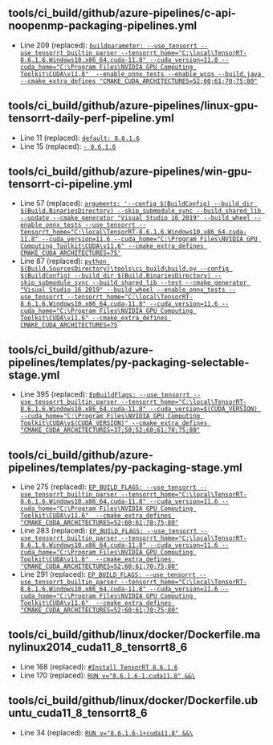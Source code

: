 ## tools/ci_build/github/azure-pipelines/c-api-noopenmp-packaging-pipelines.yml
- Line 209 (replaced): [`buildparameter: --use_tensorrt --use_tensorrt_builtin_parser --tensorrt_home="C:\local\TensorRT-8.6.1.6.Windows10.x86_64.cuda-11.8" --cuda_version=11.8 --cuda_home="C:\Program Files\NVIDIA GPU Computing Toolkit\CUDA\v11.8"  --enable_onnx_tests --enable_wcos --build_java --cmake_extra_defines "CMAKE_CUDA_ARCHITECTURES=52;60;61;70;75;80"`](https://github.com/microsoft/onnxruntime/tree/main/tools/ci_build/github/azure-pipelines/c-api-noopenmp-packaging-pipelines.yml#L209)

## tools/ci_build/github/azure-pipelines/linux-gpu-tensorrt-daily-perf-pipeline.yml
- Line 11 (replaced): [`default: 8.6.1.6`](https://github.com/microsoft/onnxruntime/tree/main/tools/ci_build/github/azure-pipelines/linux-gpu-tensorrt-daily-perf-pipeline.yml#L11)
- Line 15 (replaced): [`- 8.6.1.6`](https://github.com/microsoft/onnxruntime/tree/main/tools/ci_build/github/azure-pipelines/linux-gpu-tensorrt-daily-perf-pipeline.yml#L15)

## tools/ci_build/github/azure-pipelines/win-gpu-tensorrt-ci-pipeline.yml
- Line 57 (replaced): [`arguments: '--config $(BuildConfig) --build_dir $(Build.BinariesDirectory) --skip_submodule_sync --build_shared_lib --update --cmake_generator "Visual Studio 16 2019" --build_wheel --enable_onnx_tests --use_tensorrt --tensorrt_home="C:\local\TensorRT-8.6.1.6.Windows10.x86_64.cuda-11.8" --cuda_version=11.6 --cuda_home="C:\Program Files\NVIDIA GPU Computing Toolkit\CUDA\v11.6" --cmake_extra_defines CMAKE_CUDA_ARCHITECTURES=75'`](https://github.com/microsoft/onnxruntime/tree/main/tools/ci_build/github/azure-pipelines/win-gpu-tensorrt-ci-pipeline.yml#L57)
- Line 87 (replaced): [`python $(Build.SourcesDirectory)\tools\ci_build\build.py --config $(BuildConfig) --build_dir $(Build.BinariesDirectory) --skip_submodule_sync --build_shared_lib --test --cmake_generator "Visual Studio 16 2019" --build_wheel --enable_onnx_tests --use_tensorrt --tensorrt_home="C:\local\TensorRT-8.6.1.6.Windows10.x86_64.cuda-11.8" --cuda_version=11.6 --cuda_home="C:\Program Files\NVIDIA GPU Computing Toolkit\CUDA\v11.6" --cmake_extra_defines CMAKE_CUDA_ARCHITECTURES=75`](https://github.com/microsoft/onnxruntime/tree/main/tools/ci_build/github/azure-pipelines/win-gpu-tensorrt-ci-pipeline.yml#L87)

## tools/ci_build/github/azure-pipelines/templates/py-packaging-selectable-stage.yml
- Line 395 (replaced): [`EpBuildFlags: --use_tensorrt --use_tensorrt_builtin_parser --tensorrt_home="C:\local\TensorRT-8.6.1.6.Windows10.x86_64.cuda-11.8" --cuda_version=$(CUDA_VERSION) --cuda_home="C:\Program Files\NVIDIA GPU Computing Toolkit\CUDA\v$(CUDA_VERSION)" --cmake_extra_defines "CMAKE_CUDA_ARCHITECTURES=37;50;52;60;61;70;75;80"`](https://github.com/microsoft/onnxruntime/tree/main/tools/ci_build/github/azure-pipelines/templates/py-packaging-selectable-stage.yml#L395)

## tools/ci_build/github/azure-pipelines/templates/py-packaging-stage.yml
- Line 275 (replaced): [`EP_BUILD_FLAGS: --use_tensorrt --use_tensorrt_builtin_parser --tensorrt_home="C:\local\TensorRT-8.6.1.6.Windows10.x86_64.cuda-11.8" --cuda_version=11.6 --cuda_home="C:\Program Files\NVIDIA GPU Computing Toolkit\CUDA\v11.6"  --cmake_extra_defines "CMAKE_CUDA_ARCHITECTURES=52;60;61;70;75;80"`](https://github.com/microsoft/onnxruntime/tree/main/tools/ci_build/github/azure-pipelines/templates/py-packaging-stage.yml#L275)
- Line 283 (replaced): [`EP_BUILD_FLAGS: --use_tensorrt --use_tensorrt_builtin_parser --tensorrt_home="C:\local\TensorRT-8.6.1.6.Windows10.x86_64.cuda-11.8" --cuda_version=11.6 --cuda_home="C:\Program Files\NVIDIA GPU Computing Toolkit\CUDA\v11.6"  --cmake_extra_defines "CMAKE_CUDA_ARCHITECTURES=52;60;61;70;75;80"`](https://github.com/microsoft/onnxruntime/tree/main/tools/ci_build/github/azure-pipelines/templates/py-packaging-stage.yml#L283)
- Line 291 (replaced): [`EP_BUILD_FLAGS: --use_tensorrt --use_tensorrt_builtin_parser --tensorrt_home="C:\local\TensorRT-8.6.1.6.Windows10.x86_64.cuda-11.8" --cuda_version=11.6 --cuda_home="C:\Program Files\NVIDIA GPU Computing Toolkit\CUDA\v11.6"  --cmake_extra_defines "CMAKE_CUDA_ARCHITECTURES=52;60;61;70;75;80"`](https://github.com/microsoft/onnxruntime/tree/main/tools/ci_build/github/azure-pipelines/templates/py-packaging-stage.yml#L291)

## tools/ci_build/github/linux/docker/Dockerfile.manylinux2014_cuda11_8_tensorrt8_6
- Line 168 (replaced): [`#Install TensorRT 8.6.1.6`](https://github.com/microsoft/onnxruntime/tree/main/tools/ci_build/github/linux/docker/Dockerfile.manylinux2014_cuda11_8_tensorrt8_6#L168)
- Line 170 (replaced): [`RUN v="8.6.1.6-1.cuda11.8" &&\`](https://github.com/microsoft/onnxruntime/tree/main/tools/ci_build/github/linux/docker/Dockerfile.manylinux2014_cuda11_8_tensorrt8_6#L170)

## tools/ci_build/github/linux/docker/Dockerfile.ubuntu_cuda11_8_tensorrt8_6
- Line 34 (replaced): [`RUN v="8.6.1.6-1+cuda11.8" &&\`](https://github.com/microsoft/onnxruntime/tree/main/tools/ci_build/github/linux/docker/Dockerfile.ubuntu_cuda11_8_tensorrt8_6#L34)

